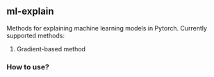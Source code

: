 ## ml-explain
Methods for explaining machine learning models in Pytorch. Currently supported methods:

1. Gradient-based method

### How to use?

